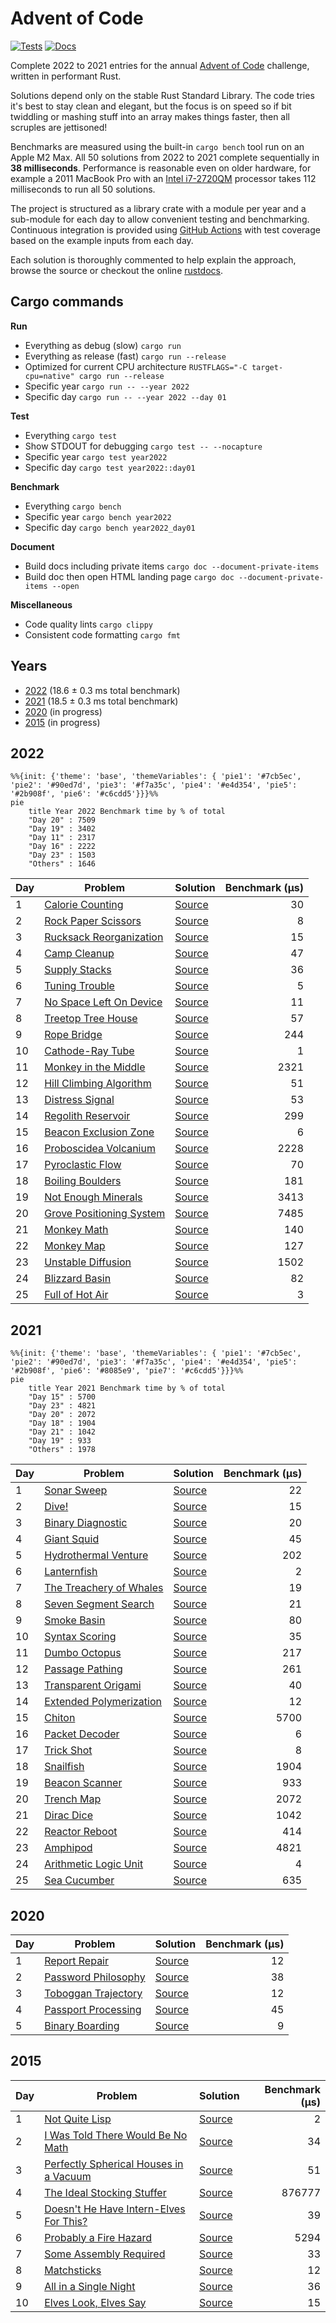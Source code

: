 # Advent of Code

[![Tests](https://img.shields.io/github/actions/workflow/status/maneatingape/advent-of-code-rust/tests.yml?label=tests)](https://github.com/maneatingape/advent-of-code-rust/actions/workflows/tests.yml) [![Docs](https://img.shields.io/github/actions/workflow/status/maneatingape/advent-of-code-rust/docs.yml?color=blue&label=docs)](https://maneatingape.github.io/advent-of-code-rust/aoc/)

Complete 2022 to 2021 entries for the annual [Advent of Code](https://adventofcode.com/) challenge, written in performant Rust.

Solutions depend only on the stable Rust Standard Library. The code tries it's best to stay clean and elegant, but the focus is on speed so if bit twiddling or mashing stuff into an array makes things faster, then all scruples are jettisoned!

Benchmarks are measured using the built-in `cargo bench` tool run on an Apple M2 Max. All 50 solutions from 2022 to 2021 complete sequentially in **38 milliseconds**. Performance is reasonable even on older hardware, for example a 2011 MacBook Pro with an [Intel i7-2720QM](https://ark.intel.com/content/www/us/en/ark/products/50067/intel-core-i72720qm-processor-6m-cache-up-to-3-30-ghz.html) processor takes 112 milliseconds to run all 50 solutions.

The project is structured as a library crate with a module per year and a sub-module for each day to allow convenient testing and benchmarking. Continuous integration is provided using [GitHub Actions](https://docs.github.com/en/actions) with test coverage based on the example inputs from each day.

Each solution is thoroughly commented to help explain the approach, browse the source or checkout the online [rustdocs](https://maneatingape.github.io/advent-of-code-rust/aoc/).

## Cargo commands

**Run**
* Everything as debug (slow) `cargo run`
* Everything as release (fast) `cargo run --release`
* Optimized for current CPU architecture `RUSTFLAGS="-C target-cpu=native" cargo run --release`
* Specific year `cargo run -- --year 2022`
* Specific day `cargo run -- --year 2022 --day 01`

**Test**
* Everything `cargo test`
* Show STDOUT for debugging `cargo test -- --nocapture`
* Specific year `cargo test year2022`
* Specific day `cargo test year2022::day01`

**Benchmark**
* Everything `cargo bench`
* Specific year `cargo bench year2022`
* Specific day `cargo bench year2022_day01`

**Document**
* Build docs including private items `cargo doc --document-private-items`
* Build doc then open HTML landing page `cargo doc --document-private-items --open`

**Miscellaneous**
* Code quality lints `cargo clippy`
* Consistent code formatting `cargo fmt`

## Years

* [2022](#2022) (18.6 ± 0.3 ms total benchmark)
* [2021](#2021) (18.5 ± 0.3 ms total benchmark)
* [2020](#2020) (in progress)
* [2015](#2015) (in progress)

## 2022

```mermaid
%%{init: {'theme': 'base', 'themeVariables': { 'pie1': '#7cb5ec', 'pie2': '#90ed7d', 'pie3': '#f7a35c', 'pie4': '#e4d354', 'pie5': '#2b908f', 'pie6': '#c6cdd5'}}}%%
pie
    title Year 2022 Benchmark time by % of total
    "Day 20" : 7509
    "Day 19" : 3402
    "Day 11" : 2317
    "Day 16" : 2222
    "Day 23" : 1503
    "Others" : 1646
```

| Day | Problem | Solution | Benchmark (μs) |
| --- | --- | --- | --: |
| 1 | [Calorie Counting](https://adventofcode.com/2022/day/1) | [Source](src/year2022/day01.rs) | 30 |
| 2 | [Rock Paper Scissors](https://adventofcode.com/2022/day/2) | [Source](src/year2022/day02.rs) | 8 |
| 3 | [Rucksack Reorganization](https://adventofcode.com/2022/day/3) | [Source](src/year2022/day03.rs) | 15 |
| 4 | [Camp Cleanup](https://adventofcode.com/2022/day/4) | [Source](src/year2022/day04.rs) | 47 |
| 5 | [Supply Stacks](https://adventofcode.com/2022/day/5) | [Source](src/year2022/day05.rs) | 36 |
| 6 | [Tuning Trouble](https://adventofcode.com/2022/day/6) | [Source](src/year2022/day06.rs) | 5 |
| 7 | [No Space Left On Device](https://adventofcode.com/2022/day/7) | [Source](src/year2022/day07.rs) | 11 |
| 8 | [Treetop Tree House](https://adventofcode.com/2022/day/8) | [Source](src/year2022/day08.rs) | 57 |
| 9 | [Rope Bridge](https://adventofcode.com/2022/day/9) | [Source](src/year2022/day09.rs) | 244 |
| 10 | [Cathode-Ray Tube](https://adventofcode.com/2022/day/10) | [Source](src/year2022/day10.rs) | 1 |
| 11 | [Monkey in the Middle](https://adventofcode.com/2022/day/11) | [Source](src/year2022/day11.rs) | 2321 |
| 12 | [Hill Climbing Algorithm](https://adventofcode.com/2022/day/12) | [Source](src/year2022/day12.rs) | 51 |
| 13 | [Distress Signal](https://adventofcode.com/2022/day/13) | [Source](src/year2022/day13.rs) | 53 |
| 14 | [Regolith Reservoir](https://adventofcode.com/2022/day/14) | [Source](src/year2022/day14.rs) | 299 |
| 15 | [Beacon Exclusion Zone](https://adventofcode.com/2022/day/15) | [Source](src/year2022/day15.rs) | 6 |
| 16 | [Proboscidea Volcanium](https://adventofcode.com/2022/day/16) | [Source](src/year2022/day16.rs) | 2228 |
| 17 | [Pyroclastic Flow](https://adventofcode.com/2022/day/17) | [Source](src/year2022/day17.rs) | 70 |
| 18 | [Boiling Boulders](https://adventofcode.com/2022/day/18) | [Source](src/year2022/day18.rs) | 181 |
| 19 | [Not Enough Minerals](https://adventofcode.com/2022/day/19) | [Source](src/year2022/day19.rs) | 3413 |
| 20 | [Grove Positioning System](https://adventofcode.com/2022/day/20) | [Source](src/year2022/day20.rs) | 7485 |
| 21 | [Monkey Math](https://adventofcode.com/2022/day/21) | [Source](src/year2022/day21.rs) | 140 |
| 22 | [Monkey Map](https://adventofcode.com/2022/day/22) | [Source](src/year2022/day22.rs) | 127 |
| 23 | [Unstable Diffusion](https://adventofcode.com/2022/day/23) | [Source](src/year2022/day23.rs) | 1502 |
| 24 | [Blizzard Basin](https://adventofcode.com/2022/day/24) | [Source](src/year2022/day24.rs) | 82 |
| 25 | [Full of Hot Air](https://adventofcode.com/2022/day/25) | [Source](src/year2022/day25.rs) | 3 |

## 2021

```mermaid
%%{init: {'theme': 'base', 'themeVariables': { 'pie1': '#7cb5ec', 'pie2': '#90ed7d', 'pie3': '#f7a35c', 'pie4': '#e4d354', 'pie5': '#2b908f', 'pie6': '#8085e9', 'pie7': '#c6cdd5'}}}%%
pie
    title Year 2021 Benchmark time by % of total
    "Day 15" : 5700
    "Day 23" : 4821
    "Day 20" : 2072
    "Day 18" : 1904
    "Day 21" : 1042
    "Day 19" : 933
    "Others" : 1978
```

| Day | Problem | Solution | Benchmark (μs) |
| --- | --- | --- | --: |
| 1 | [Sonar Sweep](https://adventofcode.com/2021/day/1) | [Source](src/year2021/day01.rs) | 22 |
| 2 | [Dive!](https://adventofcode.com/2021/day/2) | [Source](src/year2021/day02.rs) | 15 |
| 3 | [Binary Diagnostic](https://adventofcode.com/2021/day/3) | [Source](src/year2021/day03.rs) | 20 |
| 4 | [Giant Squid](https://adventofcode.com/2021/day/4) | [Source](src/year2021/day04.rs) | 45 |
| 5 | [Hydrothermal Venture](https://adventofcode.com/2021/day/5) | [Source](src/year2021/day05.rs) | 202 |
| 6 | [Lanternfish](https://adventofcode.com/2021/day/6) | [Source](src/year2021/day06.rs) | 2 |
| 7 | [The Treachery of Whales](https://adventofcode.com/2021/day/7) | [Source](src/year2021/day07.rs) | 19 |
| 8 | [Seven Segment Search](https://adventofcode.com/2021/day/8) | [Source](src/year2021/day08.rs) | 21 |
| 9 | [Smoke Basin](https://adventofcode.com/2021/day/9) | [Source](src/year2021/day09.rs) | 80 |
| 10 | [Syntax Scoring](https://adventofcode.com/2021/day/10) | [Source](src/year2021/day10.rs) | 35 |
| 11 | [Dumbo Octopus](https://adventofcode.com/2021/day/11) | [Source](src/year2021/day11.rs) | 217 |
| 12 | [Passage Pathing](https://adventofcode.com/2021/day/12) | [Source](src/year2021/day12.rs) | 261 |
| 13 | [Transparent Origami](https://adventofcode.com/2021/day/13) | [Source](src/year2021/day13.rs) | 40 |
| 14 | [Extended Polymerization](https://adventofcode.com/2021/day/14) | [Source](src/year2021/day14.rs) | 12 |
| 15 | [Chiton](https://adventofcode.com/2021/day/15) | [Source](src/year2021/day15.rs) | 5700 |
| 16 | [Packet Decoder](https://adventofcode.com/2021/day/16) | [Source](src/year2021/day16.rs) | 6 |
| 17 | [Trick Shot](https://adventofcode.com/2021/day/17) | [Source](src/year2021/day17.rs) | 8 |
| 18 | [Snailfish](https://adventofcode.com/2021/day/18) | [Source](src/year2021/day18.rs) | 1904 |
| 19 | [Beacon Scanner](https://adventofcode.com/2021/day/19) | [Source](src/year2021/day19.rs) | 933 |
| 20 | [Trench Map](https://adventofcode.com/2021/day/20) | [Source](src/year2021/day20.rs) | 2072 |
| 21 | [Dirac Dice](https://adventofcode.com/2021/day/21) | [Source](src/year2021/day21.rs) | 1042 |
| 22 | [Reactor Reboot](https://adventofcode.com/2021/day/22) | [Source](src/year2021/day22.rs) | 414 |
| 23 | [Amphipod](https://adventofcode.com/2021/day/23) | [Source](src/year2021/day23.rs) | 4821 |
| 24 | [Arithmetic Logic Unit](https://adventofcode.com/2021/day/24) | [Source](src/year2021/day24.rs) | 4 |
| 25 | [Sea Cucumber](https://adventofcode.com/2021/day/25) | [Source](src/year2021/day25.rs) | 635 |

## 2020

| Day | Problem | Solution | Benchmark (μs) |
| --- | --- | --- | --: |
| 1 | [Report Repair](https://adventofcode.com/2020/day/1) | [Source](src/year2020/day01.rs) | 12 |
| 2 | [Password Philosophy](https://adventofcode.com/2020/day/2) | [Source](src/year2020/day02.rs) | 38 |
| 3 | [Toboggan Trajectory](https://adventofcode.com/2020/day/3) | [Source](src/year2020/day03.rs) | 12 |
| 4 | [Passport Processing](https://adventofcode.com/2020/day/4) | [Source](src/year2020/day04.rs) | 45 |
| 5 | [Binary Boarding](https://adventofcode.com/2020/day/5) | [Source](src/year2020/day05.rs) | 9 |

## 2015

| Day | Problem | Solution | Benchmark (μs) |
| --- | --- | --- | --: |
| 1 | [Not Quite Lisp](https://adventofcode.com/2015/day/1) | [Source](src/year2015/day01.rs) | 2 |
| 2 | [I Was Told There Would Be No Math](https://adventofcode.com/2015/day/2) | [Source](src/year2015/day02.rs) | 34 |
| 3 | [Perfectly Spherical Houses in a Vacuum](https://adventofcode.com/2015/day/3) | [Source](src/year2015/day03.rs) | 51 |
| 4 | [The Ideal Stocking Stuffer](https://adventofcode.com/2015/day/4) | [Source](src/year2015/day04.rs) | 876777 |
| 5 | [Doesn't He Have Intern-Elves For This?](https://adventofcode.com/2015/day/5) | [Source](src/year2015/day05.rs) | 39 |
| 6 | [Probably a Fire Hazard](https://adventofcode.com/2015/day/6) | [Source](src/year2015/day06.rs) | 5294 |
| 7 | [Some Assembly Required](https://adventofcode.com/2015/day/7) | [Source](src/year2015/day07.rs) | 33 |
| 8 | [Matchsticks](https://adventofcode.com/2015/day/8) | [Source](src/year2015/day08.rs) | 12 |
| 9 | [All in a Single Night](https://adventofcode.com/2015/day/9) | [Source](src/year2015/day09.rs) | 36 |
| 10 | [Elves Look, Elves Say](https://adventofcode.com/2015/day/10) | [Source](src/year2015/day10.rs) | 15 |
